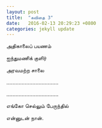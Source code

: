 ```yaml
---
layout: post
title:  "கவிதை 3"
date:   2016-02-13 20:29:23 +0800
categories: jekyll update
---
```

அதிகாலைப் பயணம்

ஐந்துமணிக் குளிர்

அரவமற்ற சாலை

..................................

..................................

எங்காே செல்லும் பேருந்தில்

என்னுடன் நான்.